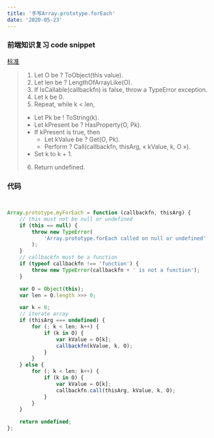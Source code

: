 ```yaml
---
title: '手写Array.prototype.forEach'
date: '2020-05-23'
---
```


### 前端知识复习 code snippet

[标准](https://tc39.es/ecma262/#sec-array.prototype.foreach)

>1. Let O be ? ToObject(this value).
>2. Let len be ? LengthOfArrayLike(O).
>3. If IsCallable(callbackfn) is false, throw a TypeError exception.
>4. Let k be 0.
>5. Repeat, while k < len,
>   - Let Pk be ! ToString(k).
>   - Let kPresent be ? HasProperty(O, Pk).
>   - If kPresent is true, then
>       - Let kValue be ? Get(O, Pk).
>       - Perform ? Call(callbackfn, thisArg, « kValue, k, O »).
>   - Set k to k + 1.
>6. Return undefined.

### 代码

```javascript


Array.prototype.myForEach = function (callbackfn, thisArg) {
    // this must not be null or undefined
    if (this == null) {
        throw new TypeError(
            'Array.prototype.forEach called on null or undefined'
        );
    }
    // callbackfn must be a function
    if (typeof callbackfn !== 'function') {
        throw new TypeError(callbackfn + ' is not a function');
    }

    var O = Object(this);
    var len = O.length >>> 0;

    var k = 0;
    // iterate array
    if (thisArg === undefined) {
        for (; k < len; k++) {
            if (k in O) {
                var kValue = O[k];
                callbackfn(kValue, k, O);
            }
        }
    } else {
        for (; k < len; k++) {
            if (k in O) {
                var kValue = O[k];
                callbackfn.call(thisArg, kValue, k, O);
            }
        }
    }

    return undefined;
};

```
